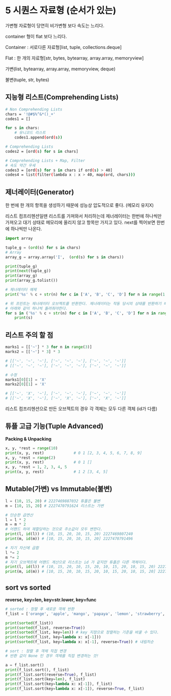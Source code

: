 # 5 시퀀스 자료형 (순서가 있는)

가변형 자료형이 당연히 비가변형 보다 속도는 느리다.

container 형이 flat 보다 느리다.

Container : 서로다른 자료형[list, tuple, collections.deque]

Flat : 한 개의 자료형[str, bytes, bytearray, array.array, memoryview]

가변(list, bytearray, array.array, memoryview, deque)

불변(tuple, str, bytes)

## 지능형 리스트(Comprehending Lists)

```bash
# Non Comprehending Lists
chars = '!@#$%^&*()_+'
codes1 = []

for s in chars:
    # 유니코드 리스트
    codes1.append(ord(s))

# Comprehending Lists
codes2 = [ord(s) for s in chars]

# Comprehending Lists + Map, Filter
# 속도 약간 우세
codes3 = [ord(s) for s in chars if ord(s) > 40]
codes4 = list(filter(lambda x : x > 40, map(ord, chars)))
```

## 제너레이터(Generator)

한 번에  한 개의 항목을 생성하기 때문에 성능상 압도적으로 좋다. (메모리 유지X)

리스트 컴프리헨션일땐 리스트를 가져와서 처리하는데 제너레이터는 한번에 하나씩만 가져오고 대기 상태로 메모리에 올리지 않고 항목만 가지고 있다. next를 찍어보면 한번에 하나씩만 나온다.

```python
import array

tuple_g = (ord(s) for s in chars)
# Array
array_g = array.array('I',  (ord(s) for s in chars))

print(tuple_g)
print(next(tuple_g))
print(array_g)
print(array_g.tolist())

# 제너레이터 예제
print('%s' % c + str(n) for c in ['A', 'B', 'C', 'D'] for n in range(1,11))

# 위 프린트는 제너레이터 오브젝트를 반환한다. 제너레이터는 작동 당시의 상태를 반환하기 때문이다. 
# 아래와 같이 하나씩 돌려줘야한다.
for s in ('%s' % c + str(n) for c in ['A', 'B', 'C', 'D'] for n in range(1,11)):
    print(s)
```

## 리스트 주의 할 점

```python
marks1 = [['~'] * 3 for n in range(3)]
marks2 = [['~'] * 3] * 3

# [['~', '~', '~'], ['~', '~', '~'], ['~', '~', '~']]
# [['~', '~', '~'], ['~', '~', '~'], ['~', '~', '~']]

# 수정
marks1[0][1] = 'X'
marks2[0][1] = 'X'

# [['~', 'X', '~'], ['~', '~', '~'], ['~', '~', '~']]
# [['~', 'X', '~'], ['~', 'X', '~'], ['~', 'X', '~']]
```

리스트 컴프리헨션으로 만든 오브젝트의 경우 각 객체는 모두 다른 객체 (id가 다름)

## 튜플 고급 기능(Tuple Advanced)

**Packing & Unpacking**

```python
x, y, *rest = range(10)
print(x, y, rest)             # 0 1 [2, 3, 4, 5, 6, 7, 8, 9]
x, y, *rest = range(2)
print(x, y, rest)             # 0 1 []
x, y, *rest = 1, 2, 3, 4, 5
print(x, y, rest)             # 1 2 [3, 4, 5]
```

## Mutable(가변) vs Immutable(불변)

```python
l = (10, 15, 20) # 2227469887032 튜플은 불변
m = [10, 15, 20] # 2227470791624 리스트는 가변

# 단순한 곱연산
l = l * 2
m = m * 2
# 어팬드 하여 재할당하는 것으로 주소값이 모두 변한다.
print(l, id(l)) # (10, 15, 20, 10, 15, 20) 2227469807240
print(m, id(m)) # [10, 15, 20, 10, 15, 20] 2227470791496

# 자기 자신에 곱함
l *= 2
m *= 2
# 자기 오브젝트에 어팬드 계산으로 리스트는 id 가 같지만 튜플은 다른 객체이다.
print(l, id(l)) # (10, 15, 20, 10, 15, 20, 10, 15, 20, 10, 15, 20) 2227468482168
print(m, id(m)) # [10, 15, 20, 10, 15, 20, 10, 15, 20, 10, 15, 20] 2227470791496
```

## sort vs sorted

**reverse, key=len, key=str.lower, key=func**

```python
# sorted : 정렬 후 새로운 객체 반환
f_list = ['orange', 'apple', 'mango', 'papaya', 'lemon', 'strawberry', 'coconut']

print(sorted(f_list))
print(sorted(f_list, reverse=True))
print(sorted(f_list, key=len)) # key 지정으로 정렬하는 기준을 바꿀 수 있다.
print(sorted(f_list, key=lambda x: x[-1]))
print(sorted(f_list, key=lambda x: x[-1], reverse=True)) # 내림차순

# sort : 정렬 후 객체 직접 변경
# 반환 값이 None 인 경우 객체를 직접 변경하는 것!

a = f_list.sort()
print(f_list.sort(), f_list)
print(f_list.sort(reverse=True), f_list)
print(f_list.sort(key=len), f_list)
print(f_list.sort(key=lambda x: x[-1]), f_list)
print(f_list.sort(key=lambda x: x[-1]), reverse=True, f_list)
```